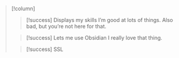 > [!column]
> > [!success] Displays my skills
> > I’m good at lots of things. Also bad, but you’re not here for that.
> 
> > [!success] Lets me use Obsidian
> > I really love that thing.
> 
> > [!success] SSL
> > 

